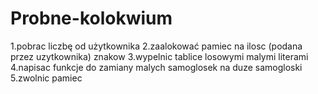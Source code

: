 # Probne-kolokwium

1.pobrac liczbę od użytkownika
2.zaalokować pamiec na ilosc (podana przez uzytkownika) znakow
3.wypelnic tablice losowymi malymi literami
4.napisac funkcje do zamiany malych samoglosek na duze samogloski
5.zwolnic pamiec
